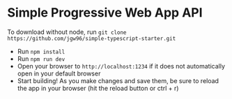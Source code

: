# Simple Progressive Web App API

To download without node, run `git clone https://github.com/jgw96/simple-typescript-starter.git`
- Run `npm install`
- Run `npm run dev`
- Open your browser to `http://localhost:1234` if it does not automatically open in your default browser
- Start building! As you make changes and save them, be sure to reload the app in your browser (hit the reload button or ctrl + r)


